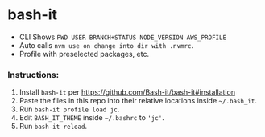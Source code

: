# bash-it

- CLI Shows `PWD USER BRANCH+STATUS NODE_VERSION AWS_PROFILE`
- Auto calls `nvm use on change into dir with .nvmrc`.
- Profile with preselected packages, etc.


### Instructions:
1. Install `bash-it` per https://github.com/Bash-it/bash-it#installation
1. Paste the files in this repo into their relative locations inside `~/.bash_it`.
1. Run `bash-it profile load jc`.
1. Edit `BASH_IT_THEME` inside `~/.bashrc` to `'jc'`.
1. Run `bash-it reload`.
